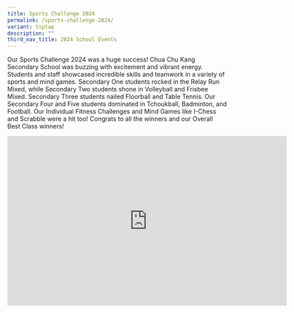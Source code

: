 ```yaml
---
title: Sports Challenge 2024
permalink: /sports-challenge-2024/
variant: tiptap
description: ""
third_nav_title: 2024 School Events
---
```

<p>Our Sports Challenge 2024 was a huge success! Chua Chu Kang Secondary
School was buzzing with excitement and vibrant energy. Students and staff
showcased incredible skills and teamwork in a variety of sports and mind
games. Secondary One students rocked in the Relay Run Mixed, while Secondary
Two students shone in Volleyball and Frisbee Mixed. Secondary Three students
nailed Floorball and Table Tennis. Our Secondary Four and Five students
dominated in Tchoukball, Badminton, and Football. Our Individual Fitness
Challenges and Mind Games like I-Chess and Scrabble were a hit too! Congrats
to all the winners and our Overall Best Class winners!</p>
<div class="iframe-wrapper">
<iframe height="389" width="640" allowfullscreen="true" frameborder="0" src="https://docs.google.com/presentation/d/e/2PACX-1vT_uzBOaF-t2-l_rQEbMYosdL5NPoQvpBR_nRjgCHADCWWpCtq2RTsgEXJFyYjgzQ/embed?start=true&amp;loop=true&amp;delayms=3000"></iframe>
</div>
<p></p>